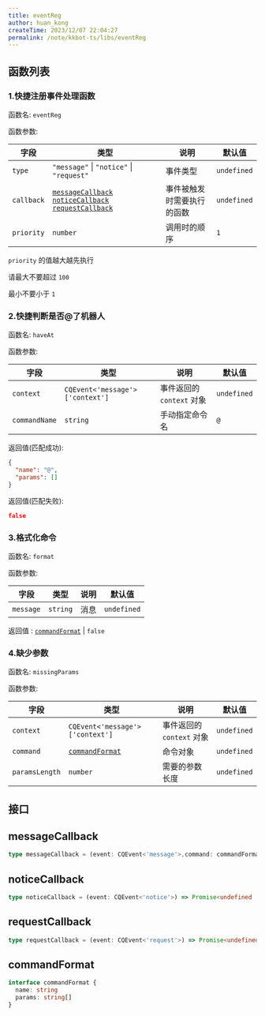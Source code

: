 ```yaml
---
title: eventReg
author: huan_kong
createTime: 2023/12/07 22:04:27
permalink: /note/kkbot-ts/libs/eventReg
---
```


## 函数列表

### 1.快捷注册事件处理函数

函数名: `eventReg`

函数参数: 

| 字段       | 类型                                                                                                            | 说明                       | 默认值      |
| ---------- | --------------------------------------------------------------------------------------------------------------- | -------------------------- | ----------- |
| `type`     | `"message"` \| `"notice"` \| `"request"`                                                                        | 事件类型                   | `undefined` |
| `callback` | [`messageCallback`](#messagecallback) [`noticeCallback`](#noticecallback) [`requestCallback`](#requestcallback) | 事件被触发时需要执行的函数 | `undefined` |
| `priority` | `number`                                                                                                        | 调用时的顺序               | `1`         |

`priority` 的值越大越先执行

请最大不要超过 `100`

最小不要小于 `1`

### 2.快捷判断是否@了机器人

函数名: `haveAt`

函数参数: 

| 字段          | 类型                            | 说明                      | 默认值      |
| ------------- | ------------------------------- | ------------------------- | ----------- |
| `context`     | `CQEvent<'message'>['context']` | 事件返回的 `context` 对象 | `undefined` |
| `commandName` | `string`                        | 手动指定命令名            | `@`         |

返回值(匹配成功):

```json
{
  "name": "@",
  "params": []
}
```

返回值(匹配失败):

```json
false
```

### 3.格式化命令

函数名: `format`

函数参数: 

| 字段      | 类型     | 说明 | 默认值      |
| --------- | -------- | ---- | ----------- |
| `message` | `string` | 消息 | `undefined` |

返回值 : [`commandFormat`](#commandformat) | `false`

### 4.缺少参数

函数名: `missingParams`

函数参数: 

| 字段           | 类型                              | 说明                      | 默认值      |
| -------------- | --------------------------------- | ------------------------- | ----------- |
| `context`      | `CQEvent<'message'>['context']`   | 事件返回的 `context` 对象 | `undefined` |
| `command`      | [`commandFormat`](#commandformat) | 命令对象                  | `undefined` |
| `paramsLength` | `number`                          | 需要的参数长度            | `undefined` |

## 接口

## messageCallback

~~~ typescript
type messageCallback = (event: CQEvent<'message'>,command: commandFormat | false) => Promise<undefined | any | 'quit'>
~~~

## noticeCallback

~~~typescript
type noticeCallback = (event: CQEvent<'notice'>) => Promise<undefined | any | 'quit'>
~~~

## requestCallback

~~~typescript
type requestCallback = (event: CQEvent<'request'>) => Promise<undefined | any | 'quit'>
~~~

## commandFormat

~~~ typescript
interface commandFormat {
  name: string
  params: string[]
}
~~~